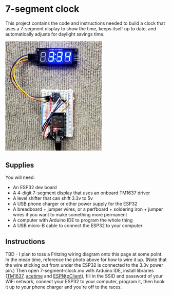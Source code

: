 # 7-segment clock

This project contains the code and instructions needed to build a clock that uses a 7-segment display to show the time,
keeps itself up to date, and automatically adjusts for daylight savings time.

<img src="clock.jpg" width="300"/>

## Supplies

You will need:

* An ESP32 dev board
* A 4-digit 7-segment display that uses an onboard TM1637 driver
* A level shifter that can shift 3.3v to 5v
* A USB phone charger or other power supply for the ESP32
* A breadboard + jumper wires, or a perfboard + soldering iron + jumper wires if you want to make something more permanent
* A computer with Arduino IDE to program the whole thing
* A USB micro-B cable to connect the ESP32 to your computer

## Instructions

TBD - I plan to toss a Fritzing wiring diagram onto this page at some point. In the mean time, reference the photo
above for how to wire it up. (Note that the wire sticking out from under the ESP32 is connected to the 3.3v power pin.)
Then open 7-segment-clock.ino with Arduino IDE, install libraries ([TM1637](https://www.arduino.cc/reference/en/libraries/tm1637/), [acetime](https://www.arduino.cc/reference/en/libraries/acetime/) and [ESPNtpClient](https://github.com/gmag11/ESPNtpClient)), fill in the SSID and password of your WiFi network, connect your ESP32
to your computer, program it, then hook it up to your phone charger and you're off to the races.

